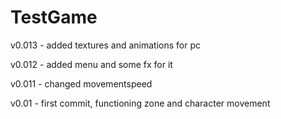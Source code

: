 # TestGame


v0.013 - added textures and animations for pc

v0.012 - added menu and some fx for it

v0.011 - changed movementspeed

v0.01 - first commit, functioning zone and character movement
